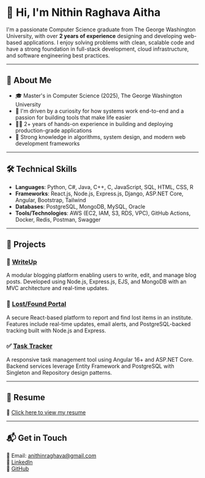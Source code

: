 # 👋 Hi, I'm Nithin Raghava Aitha

I'm a passionate Computer Science graduate from The George Washington University, with over **2 years of experience** designing and developing web-based applications. I enjoy solving problems with clean, scalable code and have a strong foundation in full-stack development, cloud infrastructure, and software engineering best practices.

---

## 💼 About Me

- 🎓 Master's in Computer Science (2025), The George Washington University  
- 🚀 I'm driven by a curiosity for how systems work end-to-end and a passion for building tools that make life easier  
- 👨‍💻 2+ years of hands-on experience in building and deploying production-grade applications  
- 🧠 Strong knowledge in algorithms, system design, and modern web development frameworks  

---

## 🛠️ Technical Skills

- **Languages**: Python, C#, Java, C++, C, JavaScript, SQL, HTML, CSS, R  
- **Frameworks**: React.js, Node.js, Express.js, Django, ASP.NET Core, Angular, Bootstrap, Tailwind  
- **Databases**: PostgreSQL, MongoDB, MySQL, Oracle  
- **Tools/Technologies**: AWS (EC2, IAM, S3, RDS, VPC), GitHub Actions, Docker, Redis, Postman, Swagger  

---

## 🚀 Projects

### 📝 [WriteUp](https://github.com/NithinRaghava0510/writeup)  
A modular blogging platform enabling users to write, edit, and manage blog posts. Developed using Node.js, Express.js, EJS, and MongoDB with an MVC architecture and real-time updates.

### 🎒 [Lost/Found Portal](https://github.com/NithinRaghava0510/lost-found-app)  
A secure React-based platform to report and find lost items in an institute. Features include real-time updates, email alerts, and PostgreSQL-backed tracking built with Node.js and Express.

### ✅ [Task Tracker](https://github.com/NithinRaghava0510/TaskTrackr)  
A responsive task management tool using Angular 16+ and ASP.NET Core. Backend services leverage Entity Framework and PostgreSQL with Singleton and Repository design patterns.

---

## 📄 Resume

📄 [Click here to view my resume](https://github.com/NithinRaghava0510/NithinRaghava0510/blob/main/resume.pdf)  

---

## 📬 Get in Touch

📧 Email: [anithinraghava@gmail.com](mailto:anithinraghava@gmail.com)  
💼 [LinkedIn](https://linkedin.com/in/nithin-raghava-aitha)  
🐙 [GitHub](https://github.com/NithinRaghava0510)
